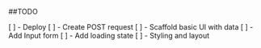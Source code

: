 ##TODO

[ ] - Deploy
[ ] - Create POST request
[ ] - Scaffold basic UI with data
[ ] - Add Input form
[ ] - Add loading state
[ ] - Styling and layout
